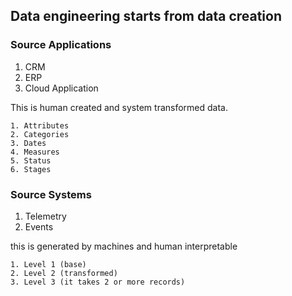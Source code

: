 ## Data engineering starts from data creation

### Source Applications
  1. CRM
  2. ERP
  3. Cloud Application

  This is human created and system transformed data. 
  
    1. Attributes
    2. Categories
    3. Dates
    4. Measures
    5. Status
    6. Stages

### Source Systems

  1. Telemetry
  2. Events

  this is generated by machines and human interpretable
  
    1. Level 1 (base)
    2. Level 2 (transformed)
    3. Level 3 (it takes 2 or more records)
